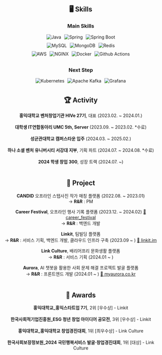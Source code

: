 <div align="center">
  
  ## 🖥️ Skills

  ### Main Skills
  <div style="display: flex; justify-content: center; flex-direction: column; align-items: center;">
      <div style="display: flex; align-items: center; gap: 10px; margin-bottom: 10px;">
          <img alt="Java" src="https://img.shields.io/badge/Java-F78740?style=for-the-badge&logo=OpenJDK&logoColor=white"/>
          <img alt="Spring" src="https://img.shields.io/badge/Spring-6DB33FF?style=for-the-badge&logo=Spring&logoColor=white"/>
          <img alt="Spring Boot" src="https://img.shields.io/badge/Spring Boot-6DB33F?&style=for-the-badge&logo=springboot&logoColor=white"/>
      </div>
      <div style="display: flex; align-items: center; gap: 10px; margin-bottom: 10px;">
          <img alt="MySQL" src="https://img.shields.io/badge/MySQL-4479A1?&style=for-the-badge&logo=MySQL&logoColor=white"/>
          <img alt="MongoDB" src="https://img.shields.io/badge/MongoDb-47A248?&style=for-the-badge&logo=MongoDB&logoColor=white"/>
          <img alt="Redis" src="https://img.shields.io/badge/Redis-FF4438?&style=for-the-badge&logo=Redis&logoColor=white"/>
      </div>
      <div style="display: flex; align-items: center; gap: 10px; margin-bottom: 10px;">
          <img alt="AWS" src="https://img.shields.io/badge/AWS-232F3E?&style=for-the-badge&logo=Amazon Web Services&logoColor=white"/>
          <img alt="NGINX" src="https://img.shields.io/badge/NGINX-009639?&style=for-the-badge&logo=NGINX&logoColor=white"/>
          <img alt="Docker" src="https://img.shields.io/badge/Docker-2496ED?&style=for-the-badge&logo=Docker&logoColor=white"/>
          <img alt="Github Actions" src="https://img.shields.io/badge/Github Actions-2088FF?&style=for-the-badge&logo=Github Actions&logoColor=white"/>
      </div>
  </div>

  ### Next Step
  <div style="display: flex; justify-content: center; flex-direction: column; align-items: center;">
      <div style="display: flex; align-items: center; gap: 10px; margin-bottom: 10px;">
          <img alt="Kubernetes" src="https://img.shields.io/badge/Kubernetes-326CE5?&style=for-the-badge&logo=Kubernetes&logoColor=white"/>
          <img alt="Apache Kafka" src="https://img.shields.io/badge/Apache Kafka-231F20?&style=for-the-badge&logo=Apache Kafka&logoColor=white"/>
          <img alt="Grafana" src="https://img.shields.io/badge/Grafana-F46800?&style=for-the-badge&logo=Grafana&logoColor=white"/>
      </div>
  </div>

  ## 🏆 Activity
  **홍익대학교 벤처창업기관 HIVe 27기**, 대표 (2023.02. ~ 2024.01.) <br/><br/>
  **대학생 IT연합동아리 UMC 5th, Server** (2023.09. ~ 2023.02. *수료) <br/><br/>
  **성균관대학교 캠퍼스타운 입주** (2024.03. ~ 2025.02.) <br/><br/>
  **하나 소셜 벤처 유니버시티 서강대 지부**, 기획 파트 (2024.07. ~ 2024.08. *수료) <br/><br/>
  **2024 학생 창업 300**, 성장 트랙 (2024.07. ~) <br/><br/>

  ## 🚀 Project
  **CANDID** 오프라인 스탭사진 작가 매칭 플랫폼 (2022.08. ~ 2023.01) <br/>
  → **R&R** : PM

  **Career Festival**, 오프라인 행사 기록 플랫폼 (2023.12. ~ 2024.02) [🔗 career_festival](https://github.com/oznchex/Career-Festival-Server) <br/>
  → **R&R** : 백엔드 개발

  **Linkit**, 팀빌딩 플랫폼 <br/>
  → **R&R** : 서비스 기획, 백엔드 개발, 클라우드 인프라 구축 (2023.09 ~ ) [🔗 linkit.im](https://linkit.im/)

  **Link Culture**, 배리어프리 문화생활 플랫폼 <br/>
  → **R&R** : 서비스 기획 (2024.01 ~ )

  **Aurora**, AI 챗봇을 활용한 사회 문제 해결 프로젝트 발굴 플랫폼 <br/>
  → **R&R** : 프론트엔드 개발 (2024.01 ~ ) [🔗 myaurora.co.kr](https://myaurora.co.kr/) <br/><br/>

  ## 🏅 Awards
  **홍익대학교_홍익스타트업 7기**, 2위 [우수상] - Linkit <br/><br/>
  **한국사회적기업진흥원_ESG 청년 창업 아이디어 공모전**, 3위 [우수상] - Linkit <br/><br/> 
  **홍익대학교_홍익대학교 창업경진대회**, 1위 [최우수상] - Link Culture <br/><br/>
  **한국사회보장정보원_2024 국민행복서비스 발굴·창업경진대회**, 1위 [대상] - Link Culture <br/><br/>

</div>
